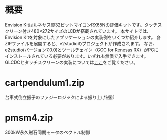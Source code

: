 # 概要
Envision Kitはルネサス製32ビットマイコンRX65Nの評価キットです。タッチスクリーン付き480×272サイズのLCDが搭載されています。
本サイトでは、Envision Kitを対象にしたアプリケーションの実装例をいくつか紹介します。
各ZIPファイルを展開すると、e2studioのプロジェクトが作成されます。
なお、e2studio(バージョン7.0.0)とツールチェイン（GCC for Renesas RX）がPCにインストールされている必要があります。いずれも無償で入手できます。  
GLCDCとタッチスクリーンの実装については[ここ](http://esoftjapan.com/wp/wp-admin/post.php?post=465&action=edit)をご覧ください。

# cartpendulum1.zip
台車式倒立振子のファジーロジックによる振り上げ制御

# pmsm4.zip
300kW永久磁石同期モータのベクトル制御
